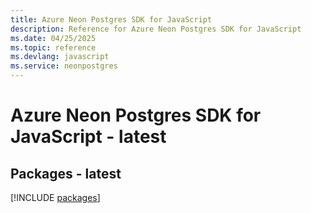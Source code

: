 ```yaml
---
title: Azure Neon Postgres SDK for JavaScript
description: Reference for Azure Neon Postgres SDK for JavaScript
ms.date: 04/25/2025
ms.topic: reference
ms.devlang: javascript
ms.service: neonpostgres
---
```

# Azure Neon Postgres SDK for JavaScript - latest
## Packages - latest
[!INCLUDE [packages](neon-postgres-index.md)]